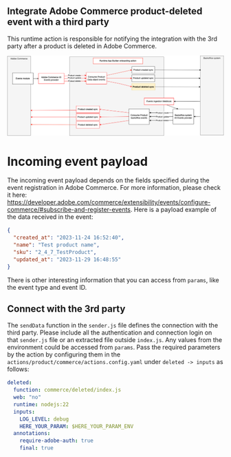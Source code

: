 ## Integrate Adobe Commerce product-deleted event with a third party

This runtime action is responsible for notifying the integration with the 3rd party after a product is deleted in Adobe Commerce.

![Alt text](CommmerceProductDeleteSync.png "Title")

# Incoming event payload

The incoming event payload depends on the fields specified during the event registration in Adobe Commerce. For more information, please check it here: https://developer.adobe.com/commerce/extensibility/events/configure-commerce/#subscribe-and-register-events.
Here is a payload example of the data received in the event:

```json
{
  "created_at": "2023-11-24 16:52:40",
  "name": "Test product name",
  "sku": "2_4_7_TestProduct",
  "updated_at": "2023-11-29 16:48:55"
}
```

There is other interesting information that you can access from `params`, like the event type and event ID.

## Connect with the 3rd party

The `sendData` function in the `sender.js` file defines the connection with the third party.
Please include all the authentication and connection login on that `sender.js` file or an extracted file outside `index.js`.
Any values from the environment could be accessed from `params`. Pass the required parameters by the action by configuring them in the `actions/product/commerce/actions.config.yaml` under `deleted -> inputs` as follows:

```yaml
deleted:
  function: commerce/deleted/index.js
  web: "no"
  runtime: nodejs:22
  inputs:
    LOG_LEVEL: debug
    HERE_YOUR_PARAM: $HERE_YOUR_PARAM_ENV
  annotations:
    require-adobe-auth: true
    final: true
```
